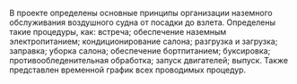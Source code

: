 В проекте определены основные принципы организации наземного обслуживания воздушного судна от посадки до взлета.
Определены такие процедуры, как:
встреча;
обеспечение наземным электропитанием;
кондиционирование салона;
разгрузка и загрузка;
заправка;
уборка салона;
обеспечение бортпитанием;
буксировка;
противообледенительная обработка;
запуск двигателей;
выпуск.
Также представлен временной график всех проводимых процедур.

